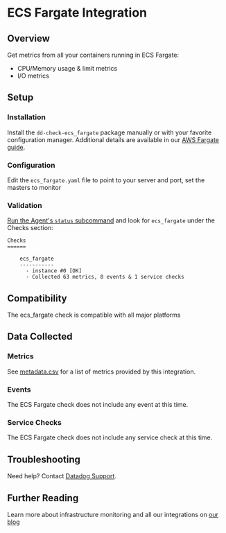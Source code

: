 # ECS Fargate Integration

## Overview

Get metrics from all your containers running in ECS Fargate:

* CPU/Memory usage & limit metrics
* I/O metrics

## Setup

### Installation

Install the `dd-check-ecs_fargate` package manually or with your favorite configuration manager.
Additional details are available in our [AWS Fargate guide](https://docs.datadoghq.com/guides/awsfargate/).

### Configuration

Edit the `ecs_fargate.yaml` file to point to your server and port, set the masters to monitor

### Validation

[Run the Agent's `status` subcommand](https://docs.datadoghq.com/agent/faq/agent-commands/#agent-status-and-information) and look for `ecs_fargate` under the Checks section:

    Checks
    ======

        ecs_fargate
        -----------
          - instance #0 [OK]
          - Collected 63 metrics, 0 events & 1 service checks

## Compatibility

The ecs_fargate check is compatible with all major platforms

## Data Collected

### Metrics

See [metadata.csv](https://github.com/DataDog/integrations-core/blob/master/ecs_fargate/metadata.csv) for a list of metrics provided by this integration.

### Events

The ECS Fargate check does not include any event at this time.

### Service Checks

The ECS Fargate check does not include any service check at this time.

## Troubleshooting

Need help? Contact [Datadog Support](http://docs.datadoghq.com/help/).

## Further Reading

Learn more about infrastructure monitoring and all our integrations on [our blog](https://www.datadoghq.com/blog/)
